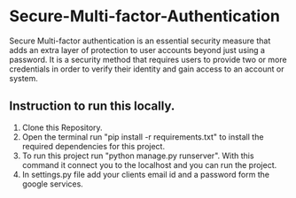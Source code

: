 # Secure-Multi-factor-Authentication
Secure Multi-factor authentication is an essential security measure that adds an extra layer of protection to user accounts beyond just using a password. It is a security method that requires users to provide two or more credentials in order to verify their identity and gain access to an account or system.

## Instruction to run this locally.
1. Clone this Repository.
2. Open the terminal run "pip install -r requirements.txt" to install the required dependencies for this project.
3. To run this project run "python manage.py runserver". With this command it connect you to the localhost and you can run the project.
4. In settings.py file add your clients email id and a password form the google services.


